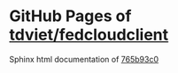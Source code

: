 GitHub Pages of [tdviet/fedcloudclient](https://github.com/tdviet/fedcloudclient.git)
===
Sphinx html documentation of [765b93c0](https://github.com/tdviet/fedcloudclient/tree/765b93c09f0c868a50efad099ba501abd6d27519)
